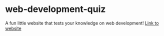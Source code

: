 # web-development-quiz
A fun little website that tests your knowledge on web development!
[Link to website](https://blockdoyle.github.io/web-development-quiz/)